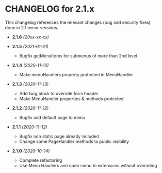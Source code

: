 CHANGELOG for 2.1.x
===================

This changelog references the relevant changes (bug and security fixes) done
in 2.1 minor versions.

* **2.1.6** _(20xx-xx-xx)_


* **2.1.5** _(2021-01-21)_
    * Bugfix getMenuItems for submenus of more than 2nd level

* **2.1.4** _(2020-11-13)_
    * Make menuHandlers property protected in MenuHandler

* **2.1.3** _(2020-11-13)_
    * Add twig block to override form header
    * Make MenuHandler properties & methods protected

* **2.1.2** _(2020-11-12)_
    * Bugfix add default page to menu 

* **2.1.1** _(2020-11-12)_
    * Bugfix non static page already included 
    * Change some PageHandler methods to public visibility 

* **2.1.0** _(2020-10-14)_
    * Complete refactoring
    * Use Menu Handlers and open menu to extensions without overriding 
